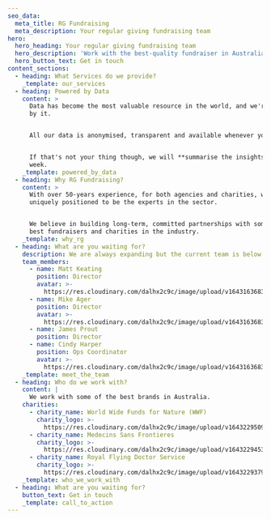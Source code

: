 ```yaml
---
seo_data:
  meta_title: RG Fundraising
  meta_description: Your regular giving fundraising team
hero:
  hero_heading: Your regular giving fundraising team
  hero_description: 'Work with the best-quality fundraiser in Australia and see results, fast.'
  hero_button_text: Get in touch
content_sections:
  - heading: What Services do we provide?
    _template: our_services
  - heading: Powered by Data
    content: >
      Data has become the most valuable resource in the world, and we're powered
      by it.


      All our data is anonymised, transparent and available whenever you want.


      If that's not your thing though, we will **summarise the insights** each
      week.
    _template: powered_by_data
  - heading: Why RG Fundraising?
    content: >
      With over 50-years experience, for both agencies and charities, we're
      uniquely positioned to be the experts in the sector.


      We believe in building long-term, committed partnerships with some of the
      best fundraisers and charities in the industry.
    _template: why_rg
  - heading: What are you waiting for?
    description: We are always expanding but the current team is below.
    team_members:
      - name: Matt Keating
        position: Director
        avatar: >-
          https://res.cloudinary.com/dalhx2c9c/image/upload/v1643163683/blankAvatar_psas7x.jpg
      - name: Mike Ager
        position: Director
        avatar: >-
          https://res.cloudinary.com/dalhx2c9c/image/upload/v1643163683/blankAvatar_psas7x.jpg
      - name: James Prout
        position: Director
      - name: Cindy Harper
        position: Ops Coordinator
        avatar: >-
          https://res.cloudinary.com/dalhx2c9c/image/upload/v1643163683/blankAvatar_psas7x.jpg
    _template: meet_the_team
  - heading: Who do we work with?
    content: |
      We work with some of the best brands in Australia.
    charities:
      - charity_name: World Wide Funds for Nature (WWF)
        charity_logo: >-
          https://res.cloudinary.com/dalhx2c9c/image/upload/v1643229509/wwf-logo_mljvwj.svg
      - charity_name: Medecins Sans Frontieres
        charity_logo: >-
          https://res.cloudinary.com/dalhx2c9c/image/upload/v1643229453/medecins-sans-frontieres-logo_nbdkxt.svg
      - charity_name: Royal Flying Doctor Service
        charity_logo: >-
          https://res.cloudinary.com/dalhx2c9c/image/upload/v1643229379/royal-flying-doctor-logo_lid96j.svg
    _template: who_we_work_with
  - heading: What are you waiting for?
    button_text: Get in touch
    _template: call_to_action
---
```


